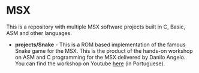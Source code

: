 # MSX
This is a repository with multiple MSX software projects built in C, Basic, ASM and other languages.

- **projects/Snake** - This is a ROM based implementation of the famous Snake game for the MSX. This is the product of the hands-on workshop on ASM and C programming for the MSX delivered by Danilo Angelo. You can find the workshop on Youtube [here](https://www.youtube.com/playlist?list=PLZm7VHLMIP0M3uHWWA2ytG2apoBHmtYk4 "here") (in Portuguese).
